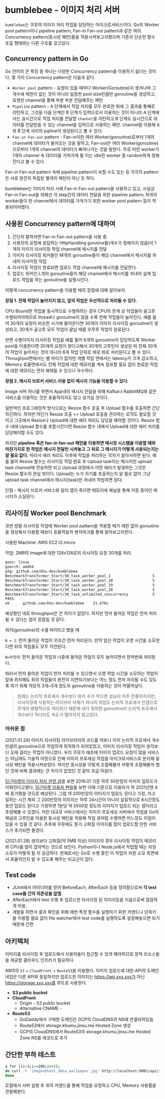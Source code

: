 # bumblebee - 이미지 처리 서버

`bumblebee`는 쿠뮤의 이미지 처리 작업을 담당하는 마이크로서비스이다. Go의 Worker pool pattern이나 pipeline pattern, Fan-in Fan-out pattern과 같은 여러 Concurrency pattern(동시성 패턴)들을 적용시켜보고자했으며 기존의 단순한 함수 호출 형태와는 다른 구조를 갖고있다.

## Concurrency pattern in Go

Go 언어의 큰 특징 중 하나는 다양한 Concurrency pattern을 이용하기 쉽다는 것이다. 몇 가지 Concurrency pattern은 다음과 같다.

* `Worker pool` pattern - 요청이 있을 때마다 Worker(Goroutine)이 생겨나며 그 개수에 제한이 없는 것이 아니라 일정한 pool size만큼만 goroutine을 생성하고, 요청만 channel을 통해 부분 부분 전달해주는 패턴
* `Pipeline` pattern - A 단계에서 작업 처리를 모두 완료한 뒤에 그 결과를 통째로 리턴하고, 그것을 다음 단계인 B 단계가 입력으로서 이용하는 것이 아니라 A 단계에서는 실시간으로 작업 처리를 전달할 `channel`을 리턴하고 B 단계도 실시간으로 데이터를 전달받을 수 있는 channel을 입력으로 사용하는 패턴. channel을 이용해 A와 B 단계 사이의 pipline이 생성된다고 볼 수 있다.
* `Fan-in Fan-out` pattern - Fan-in이란 여러 Worker(goroutine)로부터 1개의 channel에 데이터가 들어오는 것을 말하고, Fan-out은 여러 Worker(goroutine)으로부터 1개의 channel의 데이터가 빠져나가는 것을 말한다. 주로 어떤 worker가 1개의 channel 속 데이터를 가져가게 될 지는 idle한 worker 중 random하게 정해진다고 볼 수 있다.

Fan-in Fan-out pattern 속에 pipeline pattern이 속할 수도 있는 등 각각의 pattern은 서로 완전히 독립된  별개의 패턴이 아닌 듯 하다.

bumblebee는 이미지 처리 시에 Fan-in Fan-out pattern을 사용하고 있고, 사실상 Fan-in Fan-out을 위해선 각 step간의 데이터 전달을 위한 pipeline pattern, N개의 worker들이 한 channel에서 데이터를 가져가기 위한 worker pool pattern 등이 적용되어야했다.

## 사용된 Concurrency pattern에 대하여

1. 간단히 말하자면 Fan-in Fan-out pattern을 사용 중. 
2. 사용자의 요청에 응답하는 HttpHandling gorutine들(개수가 정해지지 않음)이 1개의 이미지 리사이징 작업 channel에 메시지를 전달
3. 이미지 리사이징 워커들인 M개의 goroutine들이 해당 channel에서 메시지를 꺼내어 리사이징 작업
4. 리사이징 작업이 완료되면 업로드 작업 channel에 메시지를 전달한다.
5. 업로드 워커인 L개의 goroutine들이 해당 channel에서 메시지를 꺼내어 실제 업로드 작업을 하는 goroutine을 실행시킨다.

이렇게 concurrency pattern을 이용할 때의 장점에 대해 알아보자.



**장점 1. 전체 작업이 늘어지지 않고, 앞의 작업은 우선적으로 처리될 수 있다.**

CPU Bound한 작업을 동시적으로 수행하려는 경우 CPU의 한계 상 작업들이 골고루 수행되어야하므로 thread나 goroutine이 많을 수록 전체 작업들이 늘어진다. 예를 들어 30개의 요청이 비슷한 시기에 들어온다면 30개의 이미지 리사이징 goroutine이 생성되고, 30개가 골고루 모두 작업이 끝날 때쯤 우루루 작업이 완료된다.

반면 수행이미지 리사이징 작업을 예를 들어 6개의 goroutine이 담당하도록 Worker pool을 이용한다면 30개의 요청이 왔다고해서 30개의 고루틴이 생성된 뒤 전체 30개의 작업이 늘어지는 것이 아니라 6개 작업 단위로 바로 바로 처리된다고 볼 수 있다. Throughput면에서는 별 차이가 없지만 개별 작업 면에서는 latency가 크게 감소하고, Memory 효율면에서도 전체 작업에 대한 메모리를 계속 점유할 필요 없이 완료된 작업에 대한 메모리는 먼저 해제될 수 있으니 우수하다.



**장점 2. 메시지 브로커 서비스 이용 없이 메시지 기능을 이용할 수 있다.**

Image 서버 하나를 하면서 App내의 메시지 전달을 위해 Kafka나 RabbitMQ와 같은 서비스를 이용하는 것은 효율적이지도 않고 성가실 것이다.

일반적인 프로그래밍적 방식으로는 Resize 함수 호출 후 Upload 함수를 호출하면 간단하긴하다. 하지만 어딘가 Resize 호출 => Upload 호출을 관리하는 로직도 필요할 것이고 그곳에서 Resize나 Upload에 대한 에러 처리도 담당을 해야할 것이다. Resize 함수 내에 Upload 함수를 포함시킨다면 Resize 함수 내에서 Upload에 대한 에러 처리를 담당해야할 수도 있다.

하지만 **pipeline 혹은 fan-in fan-out 패턴을 이용하면 메시징 시스템을 이용할 때와 마찬가지로 한 작업은 메시지 전달만 시켜놓고 그 뒤로 그 메시지가 어떻게 사용되는지는 알 필요 없다.** 따라서 에러 처리도 이후에 작업을 처리하는 각자가 알아서하면 된다. 예를 들어 Resize 함수는 리사이징 작업 완료 후 Upload task라는 메시지만 upload task channel에 전송하면 되고 Upload 과정에서 어떤 에러가 발생하든 그것은 Resize 함수의 관심 밖이다. Upload는 누가 자기를 호출하는지 알 필요 없이 그냥 upload task channel에서 메시지(task)만 꺼내어 작업하면 된다.

단점 - 메시지 브로커 서비스와 달리 앱이 죽으면 메모리에 채널을 통해 저장 중이던 메시지가 소실된다.

## 리사이징 Worker pool Benchmark

과연 정말 리사이징 작업에 Worker pool pattern을 적용할 때가 제한 없이 goroutine을 생성해서 이용할 때보다 효율적일까 벤치마크를 통해 알아보고자한다.

사용된 Machine: AWS EC2 t2.micro

작업: 2MB의 Image에 대한 128x128로의 리사이징 요청 30개를 처리.

```bash
goos: linux
goarch: amd64
pkg: github.com/khu-dev/bumblebee
BenchmarkTransformer_Start/30_task_worker_pool_1         	       5	 426898179 ns/op
BenchmarkTransformer_Start/30_task_worker_pool_10        	       5	 424531051 ns/op
BenchmarkTransformer_Start/30_task_worker_pool_19        	       5	 423642287 ns/op
BenchmarkTransformer_Start/30_task_worker_pool_28        	       5	 424124379 ns/op
BenchmarkTransformer_Start/30_task_unlimited_concurrency 	       5	 425058364 ns/op
PASS
ok  	github.com/khu-dev/bumblebee	21.476s
```

예상했던 대로 throughput은 큰 차이가 없었다. 하지만 먼저 들어온 작업은 먼저 처리될 수 있다는 점이 장점일 것 같다.

워커(goroutine)의 수를 N이라고 했을 때

`N = 1`: 먼저 들어온 작업이 무조건 먼저 처리된다. 만약 앞선 작업이 오랜 시간을 소모한다면 뒤의 작업들도 모두 지연된다.

`N=무한대`: 먼저 들어온 작업과 나중에 들어온 작업이 모두 늘어지면서 한꺼번에 처리된다.



따라서 먼저 들어온 작업이 먼저 처리될 수 있으면서 오랜 작업 시간을 소모하는 작업이 앞에 위치해도 뒤의 작업들이 완전히 지연되기보다는 어느 정도 먼저 처리될 수도 있도록 하기 위해 적당히 3개~5개 정도의 goroutine을 이용하는 것이 어떨까싶다.

> 원래는 논리적 프로세서 개수보다 워커 수가 적으면 성능이 아주 안좋아지지만, 리사이징에 사용하는 라이브러 자체가 하나의 작업도 논리적 프로세서 만큼으로 쪼개어 병렬적으로 처리하기 때문에 내가 정의한 goroutine이 논리적 프로세서 개수보다 적더라도 속도가 떨어지지 않고있다.

### 아쉬운 점

(2021.01.24) 이미지 리사이징 라이브러리의 코드를 까보니 이미 논리적 프로세서 개수만큼의 goroutine으로 작업하게 최적화가 되어있었고, 이미지 리사이징 작업이 생각보다 오래 걸리는 작업이 아니었다. 우리 쿠뮤가 애초에 이미지 업로드 요청이 많을 서비스는 아님에도 기술적 야망으로 인해 이미지 프로세싱 작업을 마이크로서비스로 분리해 동시성 패턴을 적용시켜보았다. 하지만 동시성을 이렇게 조절해볼까 저렇게 조절해볼까 했던 것에 비해 결과에는 큰 차이가 없었던 것 같아 조금 아쉽다.

[당근마켓의 이미지 처리 관련 글](https://medium.com/daangn/lambda-edge%EB%A1%9C-%EA%B5%AC%ED%98%84%ED%95%98%EB%8A%94-on-the-fly-%EC%9D%B4%EB%AF%B8%EC%A7%80-%EB%A6%AC%EC%82%AC%EC%9D%B4%EC%A7%95-f4e5052d49f3)을 보면 2019.01 기준 하루 50만장의 이미지 업로드가 이뤄진다고했다. [당근마켓 이용자 변화](https://brunch.co.kr/@trendlite/12)를 보면 이때 기준으로 이용자가 약 2021년엔 4배 증가했을 것으로 예상된다. 그럼 약 200만장의 이미지가 업로드 된다고 가정, 자고 일하는 시간 제외 그 200만장의 이미지는 하루 24시간이 아니라 실질적으로 6시간정도 동안 업로드 된다고 가정하면 1분당 약 5500장 정도의 이미지가 업로드 되는 셈이라고 추정해볼 수 있겠다. 이런 대규모 서비스에서는 이미지 프로세싱 서버에서 작업을 Go의 채널과 고루틴을 이용한 동시성 패턴을 적용해 작업 큐처럼 수행하면 어느정도 이점이 있을 수 있을 것 같다. 추후에 쿠뮤에도 뭔가 고화질 이미지를 많이 업로드할 만한 서비스가 추가되면 좋겠다.

(2021.01.28) 생각보다 고화질(약 5MB 이상) 이미지의 경우 리사이징 작업이 메모리와 CPU를 많이 잡아먹는 것으로 보인다. Python이나 Node.js에서 작업할 때는 자원 소모가 어떻게 될 지 궁금하다. 현재로서는 Go로 수행 중인 이 작업이 자원 소모 측면에서 효율적인지 알 수 있도록 해주는 비교군이 없다.

## Test code

* JUnit에서 아이디어를 얻어 BeforeEach, AfterEach 등을 정의함으로써 **각 test case들 간의 의존성을 없앰**.
* AfterEach에서 test 수행 후 업로드한 리사이징 된 이미지등을 지움으로써 깔끔하게 이용.
* 개발을 하면서 결과 확인을 위해 매번 특정 함수를 실행하기 위한 커맨드나 단축키를 이용할 필요 없이 file watcher에서 test code를 실행하도록 설정해놓으면 되기 때문에 간편.

## 아키텍처

이미지를 리사이징 후 업로드해서 사용자들이 접근할 수 있게 해야하므로 정적 리소스들을 제공할 클라우드 인프라가 필요하다.

AWS의 `S3` + `CloudFront` + `Route53`을 이용했다. 이미지 업로드에 대한 API의 도메인 네임은 다른 API와 동일하지만
업로드한 이미지는 https://api.xxx.xxx가 아닌 https://storage.xxx.xxx를 루트로 사용한다.

* **S3 public bucket**
* **CloudFront**
  * Origin - S3 public bucket
  * Alternative CNAME - 
* **Route53**
  * GoDaddy에서 구매한 도메인은 GCP의 CloudDNS의 NS에 연결되어있음.
  * Route53에서 storage.khumu.jinsu.me Hosted Zone 생성
  * GCP의 CloudDNS에서 Route53의 storage.khumu.jinsu.me Hosted Zone NS를 레코드로 추가
  
## 간단한 부하 테스트

```bash
$ for ((i=1;i<=100;i++)); 
do curl -F 'image=@test_data_wallpaper.jpg' http://localhost:9001/api/images
done
```

로컬에서 서버 실행 후 위의 커맨드를 통해 작업을 요청하고 CPU, Memory 사용률을 관찰해본다.